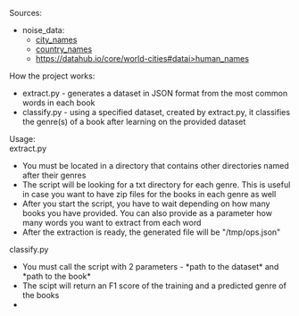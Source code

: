 Sources:
<ul>
	<li> noise_data:
		<ul>
			<li> <a href="https://datahub.io/core/world-cities#data">city_names</a> </li>
			<li> <a href="https://bg.wikipedia.org/wiki/%D0%9F%D0%BE%D1%80%D1%82%D0%B0%D0%BB:%D0%A1%D1%82%D1%80%D0%B0%D0%BD%D0%B8%D1%82%D0%B5_%D0%B2_%D1%81%D0%B2%D0%B5%D1%82%D0%B0">country_names</a> </li>
			<li> <a href="http://www.nrscotland.gov.uk/files/statistics/pop-names-07-t4.csv">https://datahub.io/core/world-cities#datai>human_names</a></li>
		</ul>
	</li>
</ul>

How the project works:
<ul>
	<li> extract.py - generates a dataset in JSON format from the most common words in each book </li>
	<li> classify.py - using a specified dataset, created by extract.py, it classifies the genre(s) of a book after learning on the provided dataset </li>
</ul>

Usage:<br>
extract.py
<ul>
	<li> You must be located in a directory that contains other directories named after their genres </li>
	<li> The script will be looking for a txt directory for each genre. This is useful in case you want to have zip files for the books in each genre as well </li>
	<li> After you start the script, you have to wait depending on how many books you have provided. You can also provide as a parameter how many words you want to extract from each word </li>
	<li> After the extraction is ready, the generated file will be "/tmp/ops.json" </li>
</ul>

classify.py
<ul>
	<li> You must call the script with 2 parameters - *path to the dataset* and *path to the book* </li>
	<li> The scipt will return an F1 score of the training and a predicted genre of the books <li>
</ul>
